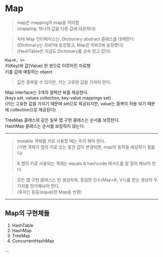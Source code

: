 # Map

> map은 mapping의 map을 의미함  
> (mapping: 하나의 값을 다른 값에 대응하다)

> 자바 Map 인터페이스는, Dictionary abstract 클래스를 대체한다.  
> (Dictionary는 자바1에 등장했고, Map은 자바2에 등장했다)  
> (HashTable은 지금도 Dictionary를 상속 받고 있다)

`Map<K, V>`  
키(Key)와 값(Value) 한 쌍으로 이루어진 자료형  
키를 값에 매핑하는 object

> 값은 중복될 수 있지만, 키는 고유한 값을 가져야 한다.

Map interface는 3개의 컬렉션 뷰를 제공한다.  
(keys set, values collection, key-value mappings set)  
(키는 고유한 값을 가지기 때문에 set으로 제공되지만, value는 중복이 허용 되기 때문에 collection으로 제공된다)

TreeMap 클래스와 같은 일부 맵 구현 클래스는 순서를 보장한다.  
HashMap 클래스는 순서를 보장하지 않는다.

---

> mutable 객체를 키로 사용할 때는 주의 해야 한다.  
> (가변 객체가 맵의 키로 있는 동안 값이 변경되면, map의 동작을 예상하기 힘들다)
>
> & 맵의 키로 사용되는 객체는 equals & hashcode 메서드를 잘 정의 해놔야 한다.

> 모든 맵 구현 클래스는 빈 생성자와, 동일한 인수(Map<K, V>)를 받는 생성자 두가지를 정의해놔야 한다.  
> (후자는 동등(equal)한 Map을 반환)

---

## Map의 구현체들

1. HashTable
2. HashMap
3. TreeMap
4. ConcurrentHashMap

...